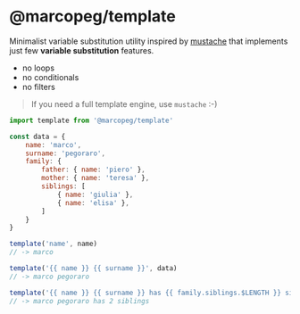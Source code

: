 # @marcopeg/template

Minimalist variable substitution utility inspired by 
[mustache](https://www.npmjs.com/package/mustache) that implements just
few **variable substitution** features.

- no loops
- no conditionals
- no filters

> If you need a full template engine, use `mustache` :-)

```js
import template from '@marcopeg/template'

const data = {
    name: 'marco',
    surname: 'pegoraro',
    family: {
        father: { name: 'piero' },
        mother: { name: 'teresa' },
        siblings: [
            { name: 'giulia' },
            { name: 'elisa' },
        ]
    }
}

template('name', name)
// -> marco

template('{{ name }} {{ surname }}', data)
// -> marco pegoraro

template('{{ name }} {{ surname }} has {{ family.siblings.$LENGTH }} siblings', data)
// -> marco pegoraro has 2 siblings
```


